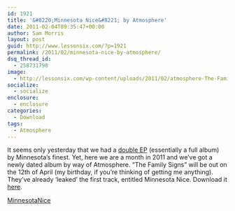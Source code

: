 ```yaml
---
id: 1921
title: '&#8220;Minnesota Nice&#8221; by Atmosphere'
date: 2011-02-04T09:35:47+00:00
author: Sam Morris
layout: post
guid: http://www.lessonsix.com/?p=1921
permalink: /2011/02/minnesota-nice-by-atmosphere/
dsq_thread_id:
  - 258731798
image:
  - http://lessonsix.com/wp-content/uploads/2011/02/atmosphere-The-Family-Sign.jpg
socialize:
  - socialize
enclosure:
  - enclosure
categories:
  - Download
tags:
  - Atmosphere
---
```

It seems only yesterday that we had a [double EP](http://www.lessonsix.com/2010/10/review-atmospheres-to-all-my-friends-ep/) (essentially a full album) by Minnesota&#8217;s finest. Yet, here we are a month in 2011 and we&#8217;ve got a newly dated album by way of Atmosphere. &#8220;The Family Signs&#8221; will be out on the 12th of April (my birthday, if you&#8217;re thinking of getting me anything). They&#8217;ve already &#8216;leaked&#8217; the first track, entitled Minnesota Nice. Download it [here](http://www.usershare.net/wmy2h0nyofqq).

[MinnesotaNice](http://www.lessonsix.com/wp-content/uploads/2011/02/MinnesotaNice.mp3)